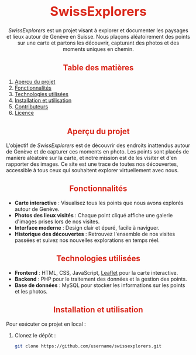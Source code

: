 <h1 align="center" style="color: rgb(218, 41, 28); font-size: 2.5em;">SwissExplorers</h1>

<p align="center"><em>SwissExplorers</em> est un projet visant à explorer et documenter les paysages et lieux autour de Genève en Suisse. Nous plaçons aléatoirement des points sur une carte et partons les découvrir, capturant des photos et des moments uniques en chemin.</p>

## <h2 align="center" style="color: rgb(218, 41, 28);">Table des matières</h2>

1. [Aperçu du projet](#aperçu-du-projet)
2. [Fonctionnalités](#fonctionnalités)
3. [Technologies utilisées](#technologies-utilisées)
4. [Installation et utilisation](#installation-et-utilisation)
5. [Contributeurs](#contributeurs)
6. [Licence](#licence)

## <h2 align="center" style="color: rgb(218, 41, 28);">Aperçu du projet</h2>

L'objectif de *SwissExplorers* est de découvrir des endroits inattendus autour de Genève et de capturer ces moments en photo. Les points sont placés de manière aléatoire sur la carte, et notre mission est de les visiter et d'en rapporter des images. Ce site est une trace de toutes nos découvertes, accessible à tous ceux qui souhaitent explorer virtuellement avec nous.

## <h2 align="center" style="color: rgb(218, 41, 28);">Fonctionnalités</h2>

- **Carte interactive** : Visualisez tous les points que nous avons explorés autour de Genève.
- **Photos des lieux visités** : Chaque point cliqué affiche une galerie d'images prises lors de nos visites.
- **Interface moderne** : Design clair et épuré, facile à naviguer.
- **Historique des découvertes** : Retrouvez l'ensemble de nos visites passées et suivez nos nouvelles explorations en temps réel.

## <h2 align="center" style="color: rgb(218, 41, 28);">Technologies utilisées</h2>

- **Frontend** : HTML, CSS, JavaScript, [Leaflet](https://leafletjs.com/) pour la carte interactive.
- **Backend** : PHP pour le traitement des données et la gestion des points.
- **Base de données** : MySQL pour stocker les informations sur les points et les photos.

## <h2 align="center" style="color: rgb(218, 41, 28);">Installation et utilisation</h2>

Pour exécuter ce projet en local :

1. Clonez le dépôt :
   ```bash
   git clone https://github.com/username/swissexplorers.git
